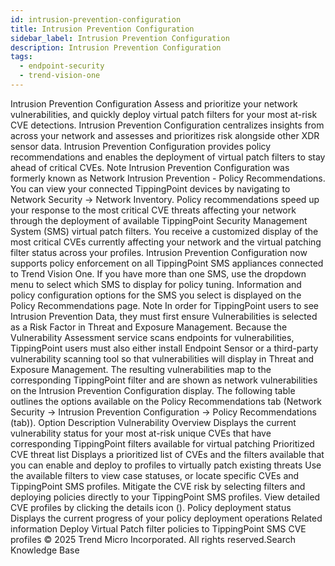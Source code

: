 ```yaml
---
id: intrusion-prevention-configuration
title: Intrusion Prevention Configuration
sidebar_label: Intrusion Prevention Configuration
description: Intrusion Prevention Configuration
tags:
  - endpoint-security
  - trend-vision-one
---
```


 Intrusion Prevention Configuration Assess and prioritize your network vulnerabilities, and quickly deploy virtual patch filters for your most at-risk CVE detections. Intrusion Prevention Configuration centralizes insights from across your network and assesses and prioritizes risk alongside other XDR sensor data. Intrusion Prevention Configuration provides policy recommendations and enables the deployment of virtual patch filters to stay ahead of critical CVEs. Note Intrusion Prevention Configuration was formerly known as Network Intrusion Prevention - Policy Recommendations. You can view your connected TippingPoint devices by navigating to Network Security → Network Inventory. Policy recommendations speed up your response to the most critical CVE threats affecting your network through the deployment of available TippingPoint Security Management System (SMS) virtual patch filters. You receive a customized display of the most critical CVEs currently affecting your network and the virtual patching filter status across your profiles. Intrusion Prevention Configuration now supports policy enforcement on all TippingPoint SMS appliances connected to Trend Vision One. If you have more than one SMS, use the dropdown menu to select which SMS to display for policy tuning. Information and policy configuration options for the SMS you select is displayed on the Policy Recommendations page. Note In order for TippingPoint users to see Intrusion Prevention Data, they must first ensure Vulnerabilities is selected as a Risk Factor in Threat and Exposure Management. Because the Vulnerability Assessment service scans endpoints for vulnerabilities, TippingPoint users must also either install Endpoint Sensor or a third-party vulnerability scanning tool so that vulnerabilities will display in Threat and Exposure Management. The resulting vulnerabilities map to the corresponding TippingPoint filter and are shown as network vulnerabilities on the Intrusion Prevention Configuration display. The following table outlines the options available on the Policy Recommendations tab (Network Security → Intrusion Prevention Configuration → Policy Recommendations (tab)). Option Description Vulnerability Overview Displays the current vulnerability status for your most at-risk unique CVEs that have corresponding TippingPoint filters available for virtual patching Prioritized CVE threat list Displays a prioritized list of CVEs and the filters available that you can enable and deploy to profiles to virtually patch existing threats Use the available filters to view case statuses, or locate specific CVEs and TippingPoint SMS profiles. Mitigate the CVE risk by selecting filters and deploying policies directly to your TippingPoint SMS profiles. View detailed CVE profiles by clicking the details icon (). Policy deployment status Displays the current progress of your policy deployment operations Related information Deploy Virtual Patch filter policies to TippingPoint SMS CVE profiles © 2025 Trend Micro Incorporated. All rights reserved.Search Knowledge Base